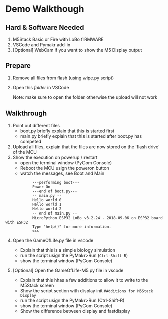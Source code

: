 # Demo Walkthough

## Hard & Software Needed

1) M5Stack Basic or Fire with LoBo fIRMWARE
2) VSCode and Pymakr add-in
3) [Optional] WebCam if you want to show the M5 Display output
 
## Prepare 

1. Remove all files from flash (using wipe.py script)
2. Open this _folder_ in VSCode

    Note: make sure to open the folder otherwise the upload will not work

## Walkthrough

1. Point out different files 
    -  boot.py
        briefly explain that this is started first 
    -  main.py 
        briefly explain that this is started after boot.py has competed
2. Upload all files, explain that the files are now stored on the 'flash drive' of the MCU
3. Show the execution on powerup / restart  
    - open the terminal window (PyCom Console)
    - Reboot the MCU usign the poweron button
    - watch the messages, see Boot and Main 
```
            ---performing boot---
            Power On
            ---end of boot.py---
            -- main.py --
            Hello world 0
            Hello world 1
            Hello world 2
            -- end of main.py --
            MicroPython ESP32_LoBo_v3.2.24 - 2018-09-06 on ESP32 board with ESP32
            Type "help()" for more information.
            >>>
 ```
4. Open the GameOfLife.py file in vscode 
    - Explain that this is a simple biology simulation 
    - run the script usign the PyMakr>Run (`Ctrl-Shift-R`)
    - show the terminal window (PyCom Console)


5. [Optional] Open the GameOfLife-M5.py file in vscode 
    - Explain that this hhas a few additions to allow it to write to the M5Stack screen  
    - Show the script section with display init `#Additions for M5Stack Display`
    - run the script usign the PyMakr>Run (Ctrl-Shift-R)
    - show the terminal window (PyCom Console)
    - Show the difference between display and fastdisplay 
















